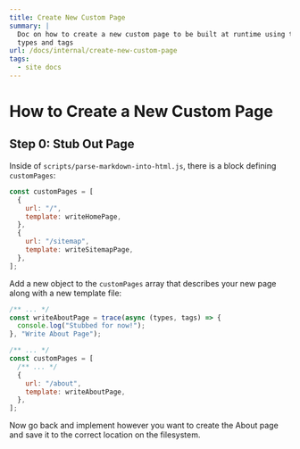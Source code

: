 ```yaml
---
title: Create New Custom Page
summary: |
  Doc on how to create a new custom page to be built at runtime using the
  types and tags
url: /docs/internal/create-new-custom-page
tags:
  - site docs
---
```


# How to Create a New Custom Page

## Step 0: Stub Out Page

Inside of `scripts/parse-markdown-into-html.js`, there is a block defining `customPages`:

```js
const customPages = [
  {
    url: "/",
    template: writeHomePage,
  },
  {
    url: "/sitemap",
    template: writeSitemapPage,
  },
];
```

Add a new object to the `customPages` array that describes your new page along with a new template
file:

```js
/** ... */
const writeAboutPage = trace(async (types, tags) => {
  console.log("Stubbed for now!");
}, "Write About Page");

/** ... */
const customPages = [
  /** ... */
  {
    url: "/about",
    template: writeAboutPage,
  },
];
```

Now go back and implement however you want to create the About page and save it to the
correct location on the filesystem.
